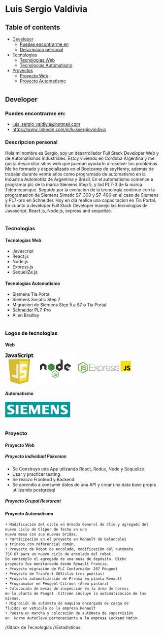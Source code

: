 #  Luis Sergio Valdivia

## Table of contents



* [Developer](#Developer)
    * [Puedes encontrarme en](#technologies)
    * [Descripcion personal](#setup)
* [Tecnologias](#tecnologias)
  *  [Tecnologias Web](#web)
  *  [Tecnologias Automatismo](#automatismo)
* [Proyectos](#proyecto)
  *  [Proyecto Web](#proyecto-web)
  *  [Proyecto Automatismo](#proyecto-automatismo)
#
## Developer 


### Puedes encontrarme en:

* [luis_sergio_valdivia@hotmail.com](#email)
* https://www.linkedin.com/in/luissergiovaldivia



### Descripcion personal



<p align="left">
 Hola mi nombre es Sergio, soy un desarrollador  Full Stack Developer Web y de Automatismos Industriales. Estoy viviendo en Cordoba Argentina y me gusta desarrollar sitios web que puedan ayudarte a resolver tus problemas.
 Me he formado y especializado en el Bootcamp de soyHenry, además de trabajar durante veinte años como programado de automatismo en la Industria Automotriz de Argentina y Brasil.
 En el automatismo comence a programar plc de la marca Siemens Step 5, y lod PL7-3 de la marca Telemecanique. Seguido por la evolucion de la tecnologia continue con la programacion de Siemens Simatic S7-300 y S7-400 en el caso de Siemens y PL7-pro en Schneider. Hoy en dia realice una capacitacion en Tia Portal.
 En cuanto a developer Full Stack Developer manejo las tecnologias de Javascript,
 React.js, Node.js, express and sequelize.
 



</p>

#
###  Tecnologias 

#### Tecnologias Web

* Javascript
* React.js
* Node.js 
* Express.js
* SequeliZe.js      

#### Tecnologias Automatismo

* Siemens Tia Portal
* Siemens Simatic Step 7
* Migracion de Siemens Step 5 a S7 o Tia Portal
* Schneider PL7-Pro
* Allen Bradley


#
### Logos de tecnologias 

#### Web

<p align="left">
<img height="100" src="./img/javascript.jpg" /> </img> 
<img height="100" src="./img/nodejs.png" /></img> 
<img height="100" src="./img/expressjs.jpg" /></img>
</p>
<p align="right">

</p>

#### Automatismo

<p align="left">
<img height="50" src="./img/Siemens.png" />
</p>



#
###  Proyecto 

#### Proyecto Web
 
##### Proyecto Individual Pokemon

- Se Construyo una App utlizando React, Redux, Node y Sequelize.
- Usar y practicar testing.
- Se realizo Frontend y Backend 
- Se aprendio a consumir datos de una API y crear una data base                 propia utilizando postgresql

##### Proyecto Grupal Restorant

#### Proyecto Automatismo

    • Modificación del ciclo en Armado General de Clío y agregado del 
    nuevo ciclo de Clíper de Techo en una 
    nueva mesa con sus nuevas bridas.
    • Participación en el proyecto en Renault de Balanceles 
    y trineos con referencial común.
    • Proyecto de Robot de encolado, modificación del autómata 
    TSX 67 para un nuevo ciclo de encolado del robot. 
    Se contemplo el agregado de una mesa de depósito. Dicho 
    proyecto fue monitoreado desde Renault Francia.
    • Proyecto migración de PLC Conformador 207 Peugeot
    • Proyecto de Tranfert X65(clio tres puertas)
    • Proyecto automatización de Prensa en planta Renault
    • Programador en Peugeot-Citroen (Área pintura)
    • Colocación de mesas de inspección en la área de hornos 
    en la planta de Peuget -Citroen incluye la automatización de las mismas.
    • Migración de autómata de maquina encargada de carga de 
    fluidos en vehiculo de la empresa Renault
    • Puesta en marcha y colocación de autómata de supervisión 
    en  Horno Autoclave perteneciente a la empresa Lockeed Matin.


//Stack de Tecnologias
//Estadisticas